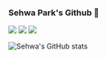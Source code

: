 ### Sehwa Park's Github 🐬

<img src="https://img.shields.io/badge/React-61DAFB?style=flat-square&logo=react&logoColor=white"/>
<img src="https://img.shields.io/badge/NextJS-000000?style=flat-square&logo=nextdotjs&logoColor=white"/>
<img src="https://img.shields.io/badge/Typescript-3178C6?style=flat-square&logo=typescript&logoColor=white"/>


![Sehwa's GitHub stats](https://github-readme-stats.vercel.app/api?username=sehwa811&show_icons=true&theme=radical)


